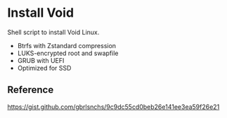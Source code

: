# Install Void
Shell script to install Void Linux.<br>
- Btrfs with Zstandard compression
- LUKS-encrypted root and swapfile
- GRUB with UEFI
- Optimized for SSD
## Reference
https://gist.github.com/gbrlsnchs/9c9dc55cd0beb26e141ee3ea59f26e21
